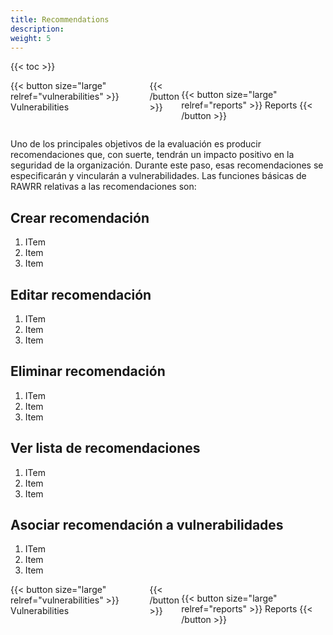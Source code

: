 ```yaml
---
title: Recommendations
description:
weight: 5
---
```


{{< toc >}}

<div style="display: flex; justify-content: space-between">
{{< button size="large" relref="vulnerabilities" >}} Vulnerabilities <i class="arrow left"></i> {{< /button >}}

{{< button size="large" relref="reports" >}} Reports <i class="arrow right"></i>{{< /button >}}

</div>



Uno de los principales objetivos de la evaluación es producir recomendaciones que, con
suerte, tendrán un impacto positivo en la seguridad de la organización. Durante este
paso, esas recomendaciones se especificarán y vincularán a vulnerabilidades. Las
funciones básicas de RAWRR relativas a las recomendaciones son:

## Crear recomendación

1. ITem
1. Item
1. Item

## Editar recomendación

1. ITem
1. Item
1. Item

## Eliminar recomendación

1. ITem
1. Item
1. Item

## Ver lista de recomendaciones

1. ITem
1. Item
1. Item

## Asociar recomendación a vulnerabilidades

1. ITem
1. Item
1. Item

<div style="display: flex; justify-content: space-between">
{{< button size="large" relref="vulnerabilities" >}} Vulnerabilities <i class="arrow left"></i> {{< /button >}}

{{< button size="large" relref="reports" >}} Reports <i class="arrow right"></i>{{< /button >}}

</div>
